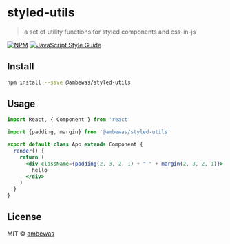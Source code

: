# styled-utils

> a set of utility functions for styled components and css-in-js

[![NPM](https://img.shields.io/npm/v/styled-utils.svg)](https://www.npmjs.com/package/styled-utils) [![JavaScript Style Guide](https://img.shields.io/badge/code_style-standard-brightgreen.svg)](https://standardjs.com)

## Install

```bash
npm install --save @ambewas/styled-utils
```

## Usage

```jsx
import React, { Component } from 'react'

import {padding, margin} from '@ambewas/styled-utils'

export default class App extends Component {
  render() {
    return (
      <div className={padding(2, 3, 2, 1) + " " + margin(2, 3, 2, 1)}>
        hello
      </div>
    )
  }
}


```

## License

MIT © [ambewas](https://github.com/ambewas)
